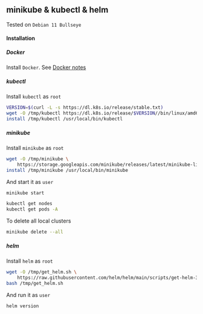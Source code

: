 ## minikube & kubectl & helm

Tested on `Debian 11 Bullseye`

#### Installation

##### Docker

Install `Docker`. See [Docker notes](docker.md)

##### kubectl

Install `kubectl` as `root`

```bash
VERSION=$(curl -L -s https://dl.k8s.io/release/stable.txt)
wget -O /tmp/kubectl https://dl.k8s.io/release/$VERSION//bin/linux/amd64/kubectl
install /tmp/kubectl /usr/local/bin/kubectl
```

##### minikube

Install `minikube` as `root`

```bash
wget -O /tmp/minikube \
    https://storage.googleapis.com/minikube/releases/latest/minikube-linux-amd64
install /tmp/minikube /usr/local/bin/minikube
```

And start it as `user`

```bash
minikube start

kubectl get nodes
kubectl get pods -A
```

To delete all local clusters

```bash
minikube delete --all
```

##### helm

Install `helm` as `root`

```bash
wget -O /tmp/get_helm.sh \
    https://raw.githubusercontent.com/helm/helm/main/scripts/get-helm-3
bash /tmp/get_helm.sh
```

And run it as `user`

```bash
helm version
```
